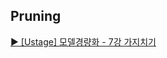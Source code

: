 ## Pruning
[:arrow_forward: [Ustage] 모델경량화 - 7강 가지치기](https://www.edwith.org/bcaitech1/lecture/346211?isDesc=false)
